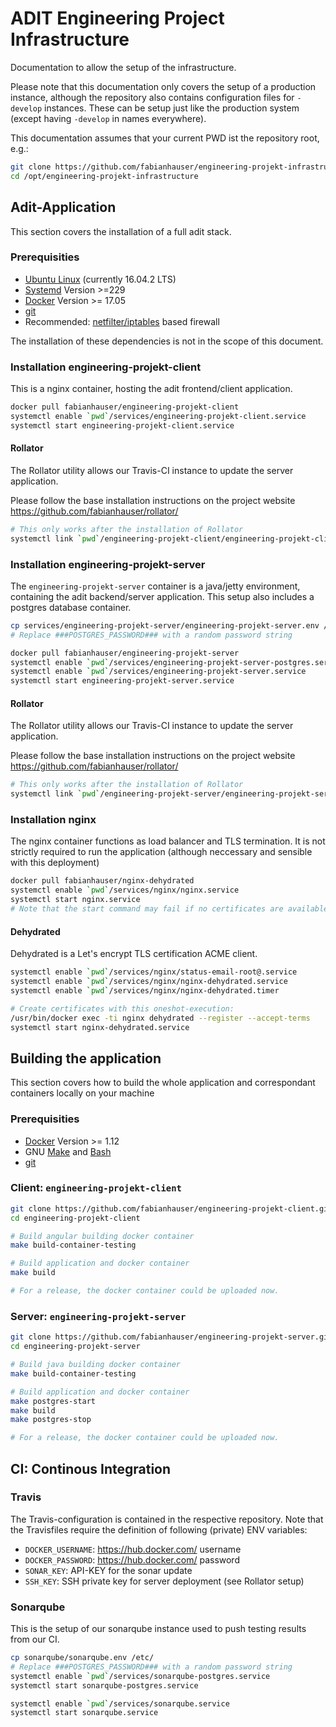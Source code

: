 # ADIT Engineering Project Infrastructure

Documentation to allow the setup of the infrastructure.

Please note that this documentation only covers the setup of a production instance, although the repository also contains configuration files for `-develop` instances. These can be setup just like the production system (except having `-develop` in names everywhere).

This documentation assumes that your current PWD ist the repository root, e.g.:
```bash
git clone https://github.com/fabianhauser/engineering-projekt-infrastructure.git /opt/engineering-projekt-infrastructure
cd /opt/engineering-projekt-infrastructure
```

## Adit-Application

This section covers the installation of a full adit stack.

### Prerequisities

- [Ubuntu Linux](https://www.ubuntu.com/) (currently 16.04.2 LTS)
- [Systemd](https://www.freedesktop.org/wiki/Software/systemd/) Version >=229
- [Docker](https://www.docker.com/) Version >= 17.05
- [git](https://www.git-scm.org/)
- Recommended: [netfilter/iptables](https://netfilter.org/) based firewall

The installation of these dependencies is not in the scope of this document.

### Installation engineering-projekt-client

This is a nginx container, hosting the adit frontend/client application.

```bash
docker pull fabianhauser/engineering-projekt-client
systemctl enable `pwd`/services/engineering-projekt-client.service
systemctl start engineering-projekt-client.service
```

#### Rollator

The Rollator utility allows our Travis-CI instance to update the server application.

Please follow the base installation instructions on the project website https://github.com/fabianhauser/rollator/

```bash
# This only works after the installation of Rollator
systemctl link `pwd`/engineering-projekt-client/engineering-projekt-client-rollator.service
```


### Installation engineering-projekt-server

The `engineering-projekt-server` container is a java/jetty environment, containing the adit backend/server application.
This setup also includes a postgres database container.

```bash
cp services/engineering-projekt-server/engineering-projekt-server.env /etc/
# Replace ###POSTGRES_PASSWORD### with a random password string

docker pull fabianhauser/engineering-projekt-server
systemctl enable `pwd`/services/engineering-projekt-server-postgres.service
systemctl enable `pwd`/services/engineering-projekt-server.service
systemctl start engineering-projekt-server.service
```

#### Rollator

The Rollator utility allows our Travis-CI instance to update the server application.

Please follow the base installation instructions on the project website https://github.com/fabianhauser/rollator/

```bash
# This only works after the installation of Rollator
systemctl link `pwd`/engineering-projekt-server/engineering-projekt-server-rollator.service
```


### Installation nginx

The nginx container functions as load balancer and TLS termination.
It is not strictly required to run the application (although neccessary and sensible with this deployment)

```bash
docker pull fabianhauser/nginx-dehydrated
systemctl enable `pwd`/services/nginx/nginx.service
systemctl start nginx.service
# Note that the start command may fail if no certificates are available. See section Dehydrated
```

#### Dehydrated

Dehydrated is a Let's encrypt TLS certification ACME client.

```bash
systemctl enable `pwd`/services/nginx/status-email-root@.service
systemctl enable `pwd`/services/nginx/nginx-dehydrated.service
systemctl enable `pwd`/services/nginx/nginx-dehydrated.timer

# Create certificates with this oneshot-execution:
/usr/bin/docker exec -ti nginx dehydrated --register --accept-terms
systemctl start nginx-dehydrated.service
```


## Building the application

This section covers how to build the whole application and correspondant containers locally on your machine

### Prerequisities

- [Docker](https://www.docker.com/) Version >= 1.12
- GNU [Make](https://www.gnu.org/software/make/) and [Bash](https://www.gnu.org/software/bash/)
- [git](https://www.git-scm.org/)


### Client: `engineering-projekt-client`

```bash
git clone https://github.com/fabianhauser/engineering-projekt-client.git engineering-projekt-client
cd engineering-projekt-client

# Build angular building docker container
make build-container-testing

# Build application and docker container
make build

# For a release, the docker container could be uploaded now.
```

### Server: `engineering-projekt-server`

```bash
git clone https://github.com/fabianhauser/engineering-projekt-server.git engineering-projekt-server
cd engineering-projekt-server

# Build java building docker container
make build-container-testing

# Build application and docker container
make postgres-start
make build
make postgres-stop

# For a release, the docker container could be uploaded now.
```

## CI: Continous Integration

### Travis

The Travis-configuration is contained in the respective repository. Note that the Travisfiles require the definition of following (private) ENV variables:

- `DOCKER_USERNAME`: https://hub.docker.com/ username
- `DOCKER_PASSWORD`: https://hub.docker.com/ password
- `SONAR_KEY`: API-KEY for the sonar update
- `SSH_KEY`: SSH private key for server deployment (see Rollator setup)

### Sonarqube

This is the setup of our sonarqube instance used to push testing results from our CI.

```bash
cp sonarqube/sonarqube.env /etc/
# Replace ###POSTGRES_PASSWORD### with a random password string
systemctl enable `pwd`/services/sonarqube-postgres.service
systemctl start sonarqube-postgres.service

systemctl enable `pwd`/services/sonarqube.service
systemctl start sonarqube.service
```
